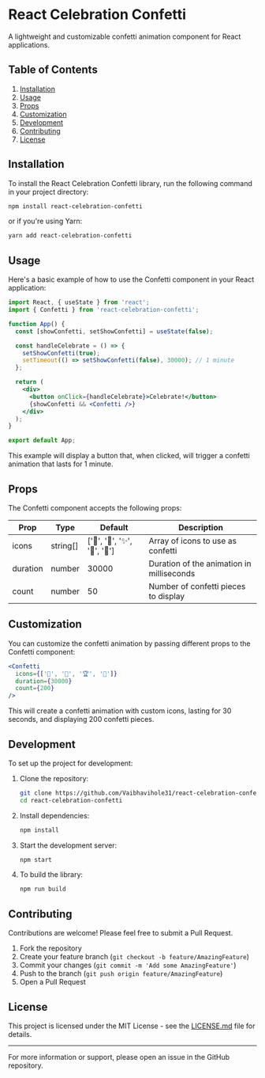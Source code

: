 # React Celebration Confetti

A lightweight and customizable confetti animation component for React applications.

## Table of Contents

1. [Installation](#installation)
2. [Usage](#usage)
3. [Props](#props)
4. [Customization](#customization)
5. [Development](#development)
6. [Contributing](#contributing)
7. [License](#license)

## Installation

To install the React Celebration Confetti library, run the following command in your project directory:

```bash
npm install react-celebration-confetti
```

or if you're using Yarn:

```bash
yarn add react-celebration-confetti
```

## Usage

Here's a basic example of how to use the Confetti component in your React application:

```jsx
import React, { useState } from 'react';
import { Confetti } from 'react-celebration-confetti';

function App() {
  const [showConfetti, setShowConfetti] = useState(false);

  const handleCelebrate = () => {
    setShowConfetti(true);
    setTimeout(() => setShowConfetti(false), 30000); // 1 minute
  };

  return (
    <div>
      <button onClick={handleCelebrate}>Celebrate!</button>
      {showConfetti && <Confetti />}
    </div>
  );
}

export default App;
```

This example will display a button that, when clicked, will trigger a confetti animation that lasts for 1 minute.

## Props

The Confetti component accepts the following props:

| Prop     | Type     | Default                             | Description                                  |
|----------|----------|-------------------------------------|----------------------------------------------|
| icons    | string[] | ['🎉', '🎊', '✨', '🥳', '🍾']      | Array of icons to use as confetti            |
| duration | number   | 30000                               | Duration of the animation in milliseconds    |
| count    | number   | 50                                  | Number of confetti pieces to display         |

## Customization

You can customize the confetti animation by passing different props to the Confetti component:

```jsx
<Confetti 
  icons={['🌟', '💖', '🏆', '🎈']}
  duration={30000}
  count={200}
/>
```

This will create a confetti animation with custom icons, lasting for 30 seconds, and displaying 200 confetti pieces.

## Development

To set up the project for development:

1. Clone the repository:
   ```bash
   git clone https://github.com/Vaibhavihole31/react-celebration-confetti.git
   cd react-celebration-confetti
   ```

2. Install dependencies:
   ```bash
   npm install
   ```

3. Start the development server:
   ```bash
   npm start
   ```

4. To build the library:
   ```bash
   npm run build
   ```

## Contributing

Contributions are welcome! Please feel free to submit a Pull Request.

1. Fork the repository
2. Create your feature branch (`git checkout -b feature/AmazingFeature`)
3. Commit your changes (`git commit -m 'Add some AmazingFeature'`)
4. Push to the branch (`git push origin feature/AmazingFeature`)
5. Open a Pull Request

## License

This project is licensed under the MIT License - see the [LICENSE.md](LICENSE.md) file for details.

---

For more information or support, please open an issue in the GitHub repository.